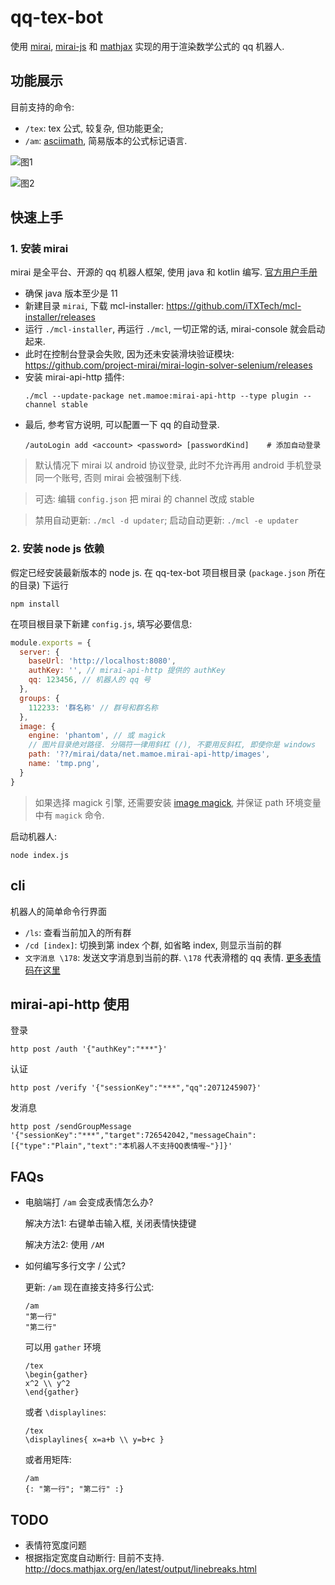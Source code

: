 # qq-tex-bot

使用 [mirai](https://github.com/mamoe/mirai), [mirai-js](https://github.com/Drincann/Mirai-js) 和 [mathjax](http://mathjax.org) 实现的用于渲染数学公式的 qq 机器人.

## 功能展示

目前支持的命令:

- `/tex`: tex 公式, 较复杂, 但功能更全;
- `/am`: [asciimath](https://zmx0142857.gitee.io/note/#math/example/asciimath), 简易版本的公式标记语言.

![图1](img/S10509-115328.jpg)

![图2](img/S10509-115344.jpg)

## 快速上手

### 1. 安装 mirai

mirai 是全平台、开源的 qq 机器人框架, 使用 java 和 kotlin 编写.  [官方用户手册](https://github.com/mamoe/mirai/blob/dev/docs/UserManual.md)

- 确保 java 版本至少是 11
- 新建目录 `mirai`, 下载 mcl-installer: https://github.com/iTXTech/mcl-installer/releases
- 运行 `./mcl-installer`, 再运行 `./mcl`, 一切正常的话, mirai-console
  就会启动起来.
- 此时在控制台登录会失败, 因为还未安装滑块验证模块: https://github.com/project-mirai/mirai-login-solver-selenium/releases
- 安装 mirai-api-http 插件:
  ```shell
  ./mcl --update-package net.mamoe:mirai-api-http --type plugin --channel stable
  ```
- 最后, 参考官方说明, 可以配置一下 qq 的自动登录.
  ```shell
  /autoLogin add <account> <password> [passwordKind]    # 添加自动登录
  ```

> 默认情况下 mirai 以 android 协议登录, 此时不允许再用 android
> 手机登录同一个账号, 否则 mirai 会被强制下线.

> 可选: 编辑 `config.json` 把 mirai 的 channel 改成 stable

> 禁用自动更新: `./mcl -d updater`;
> 启动自动更新: `./mcl -e updater`

### 2. 安装 node js 依赖

假定已经安装最新版本的 node js. 在 qq-tex-bot 项目根目录 (`package.json` 所在的目录) 下运行

```shell
npm install
```

在项目根目录下新建 `config.js`, 填写必要信息:

```js
module.exports = {
  server: {
    baseUrl: 'http://localhost:8080',
    authKey: '', // mirai-api-http 提供的 authKey
    qq: 123456, // 机器人的 qq 号
  },
  groups: {
    112233: '群名称' // 群号和群名称
  },
  image: {
    engine: 'phantom', // 或 magick
    // 图片目录绝对路径. 分隔符一律用斜杠 (/), 不要用反斜杠, 即使你是 windows
    path: '??/mirai/data/net.mamoe.mirai-api-http/images',
    name: 'tmp.png',
  }
}
```

> 如果选择 magick 引擎, 还需要安装 [image magick](https://magick.org), 并保证 path 环境变量中有 `magick` 命令.

启动机器人:

```shell
node index.js
```

## cli

机器人的简单命令行界面

- `/ls`: 查看当前加入的所有群
- `/cd [index]`: 切换到第 index 个群, 如省略 index, 则显示当前的群
- `文字消息 \178`: 发送文字消息到当前的群. `\178` 代表滑稽的 qq 表情.
  [更多表情码在这里](https://github.com/kyubotics/coolq-http-api/wiki/%E8%A1%A8%E6%83%85-CQ-%E7%A0%81-ID-%E8%A1%A8)

## mirai-api-http 使用

登录
```
http post /auth '{"authKey":"***"}'
```
认证
```
http post /verify '{"sessionKey":"***","qq":2071245907}'
```
发消息
```
http post /sendGroupMessage '{"sessionKey":"***","target":726542042,"messageChain":[{"type":"Plain","text":"本机器人不支持QQ表情喔~"}]}'
```

## FAQs

- 电脑端打 `/am` 会变成表情怎么办?

  解决方法1: 右键单击输入框, 关闭表情快捷键

  解决方法2: 使用 `/AM`

- 如何编写多行文字 / 公式?

  更新: `/am` 现在直接支持多行公式:
  ```
  /am
  "第一行"
  "第二行"
  ```
  可以用 `gather` 环境
  ```
  /tex
  \begin{gather}
  x^2 \\ y^2
  \end{gather}
  ```
  或者 `\displaylines`:
  ```
  /tex
  \displaylines{ x=a+b \\ y=b+c }
  ```
  或者用矩阵:
  ```
  /am
  {: "第一行"; "第二行" :}
  ```

## TODO

- 表情符宽度问题
- 根据指定宽度自动断行: 目前不支持. http://docs.mathjax.org/en/latest/output/linebreaks.html
